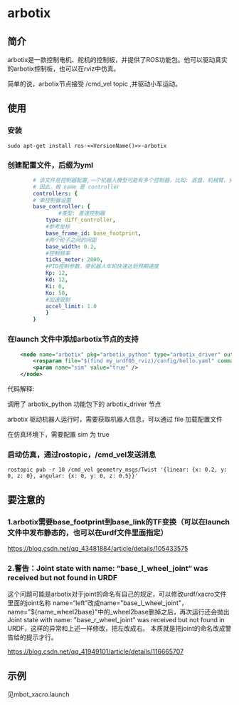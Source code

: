 # arbotix
## 简介
arbotix是一款控制电机、舵机的控制板，并提供了ROS功能包。他可以驱动真实的arbotix控制板，也可以在rviz中仿真。

简单的说，arbotix节点接受 /cmd_vel topic ,并驱动小车运动。

## 使用
### 安装

    sudo apt-get install ros-<<VersionName()>>-arbotix

### 创建配置文件，后缀为yml

```yaml
        # 该文件是控制器配置,一个机器人模型可能有多个控制器，比如: 底盘、机械臂、夹持器(机械手)....
        # 因此，根 name 是 controller
        controllers: {
        # 单控制器设置
        base_controller: {
                #类型: 差速控制器
            type: diff_controller,
            #参考坐标
            base_frame_id: base_footprint, 
            #两个轮子之间的间距
            base_width: 0.2,
            #控制频率
            ticks_meter: 2000, 
            #PID控制参数，使机器人车轮快速达到预期速度
            Kp: 12, 
            Kd: 12, 
            Ki: 0, 
            Ko: 50, 
            #加速限制
            accel_limit: 1.0 
            }
        }
```

### 在launch 文件中添加arbotix节点的支持

```xml
    <node name="arbotix" pkg="arbotix_python" type="arbotix_driver" output="screen">
        <rosparam file="$(find my_urdf05_rviz)/config/hello.yaml" command="load" />
        <param name="sim" value="true" />
    </node>
```
代码解释:

<node> 调用了 arbotix_python 功能包下的 arbotix_driver 节点

<rosparam> arbotix 驱动机器人运行时，需要获取机器人信息，可以通过 file 加载配置文件

<param> 在仿真环境下，需要配置 sim 为 true

### 启动仿真，通过rostopic，/cmd_vel发送消息

    rostopic pub -r 10 /cmd_vel geometry_msgs/Twist '{linear: {x: 0.2, y: 0, z: 0}, angular: {x: 0, y: 0, z: 0.5}}'


## 要注意的
### 1.arbotix需要base_footprint到base_link的TF变换（可以在launch文件中发布静态的，也可以在urdf文件里面指定）

https://blog.csdn.net/qq_43481884/article/details/105433575

### 2.警告：Joint state with name: “base_l_wheel_joint“ was received but not found in URDF
这个问题可能是arbotix对于joint的命名有自己的规定，可以修改urdf/xacro文件里面的joint名称
name=“left”改成name="base_l_wheel_joint"，name="${name_wheel2base}"中的_wheel2base删掉之后，再次运行还会抛出Joint state with name: "base_r_wheel_joint" was received but not found in URDF，这样的异常和上述一样修改，把左改成右。
本质就是把joint的命名改成警告给的提示才行。

https://blog.csdn.net/qq_41949101/article/details/116665707

## 示例 
见mbot_xacro.launch